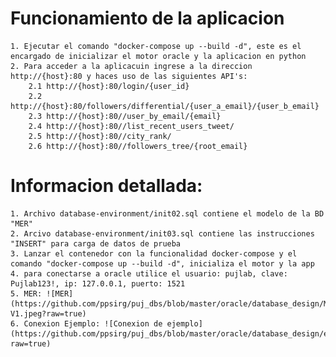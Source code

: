 # Funcionamiento de la aplicacion


    1. Ejecutar el comando "docker-compose up --build -d", este es el encargado de inicializar el motor oracle y la aplicacion en python 
    2. Para acceder a la aplicacuin ingrese a la direccion http://{host}:80 y haces uso de las siguientes API's:
        2.1 http://{host}:80/login/{user_id}
        2.2 http://{host}:80/followers/differential/{user_a_email}/{user_b_email}
        2.3 http://{host}:80//user_by_email/{email}
        2.4 http://{host}:80//list_recent_users_tweet/
        2.5 http://{host}:80//city_rank/
        2.6 http://{host}:80//followers_tree/{root_email}


# Informacion detallada:

    1. Archivo database-environment/init02.sql contiene el modelo de la BD "MER"
    2. Arcivo database-environment/init03.sql contiene las instrucciones "INSERT" para carga de datos de prueba
    3. Lanzar el contenedor con la funcionalidad docker-compose y el comando "docker-compose up --build -d", inicializa el motor y la app
    4. para conectarse a oracle utilice el usuario: pujlab, clave: Pujlab123!, ip: 127.0.0.1, puerto: 1521 
    5. MER: ![MER](https://github.com/ppsirg/puj_dbs/blob/master/oracle/database_design/MER-V1.jpeg?raw=true)
    6. Conexion Ejemplo: ![Conexion de ejemplo](https://github.com/ppsirg/puj_dbs/blob/master/oracle/database_design/ejemploconn.png?raw=true) 